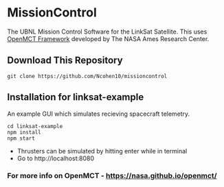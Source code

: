 # MissionControl

The UBNL Mission Control Software for the LinkSat Satellite. This uses [OpenMCT Framework](https://github.com/nasa/openmct) developed by The NASA Ames Research Center.

## Download This Repository

```
git clone https://github.com/Ncohen10/missioncontrol
```

## Installation for linksat-example
An example GUI which simulates recieving spacecraft telemetry.

```
cd linksat-example
npm install
npm start
```
* Thrusters can be simulated by hitting enter while in terminal
* Go to http://localhost:8080


### For more info on OpenMCT - https://nasa.github.io/openmct/
